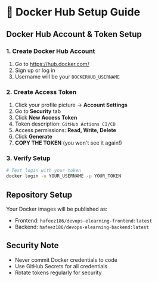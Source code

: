 # 🐳 Docker Hub Setup Guide

## Docker Hub Account & Token Setup

### 1. Create Docker Hub Account
1. Go to https://hub.docker.com/
2. Sign up or log in
3. Username will be your `DOCKERHUB_USERNAME`

### 2. Create Access Token
1. Click your profile picture → **Account Settings**
2. Go to **Security** tab
3. Click **New Access Token**
4. Token description: `GitHub Actions CI/CD`
5. Access permissions: **Read, Write, Delete**
6. Click **Generate**
7. **COPY THE TOKEN** (you won't see it again!)

### 3. Verify Setup
```bash
# Test login with your token
docker login -u YOUR_USERNAME -p YOUR_TOKEN
```

## Repository Setup

Your Docker images will be published as:
- Frontend: `hafeez186/devops-elearning-frontend:latest`
- Backend: `hafeez186/devops-elearning-backend:latest`

## Security Note
- Never commit Docker credentials to code
- Use GitHub Secrets for all credentials
- Rotate tokens regularly for security
